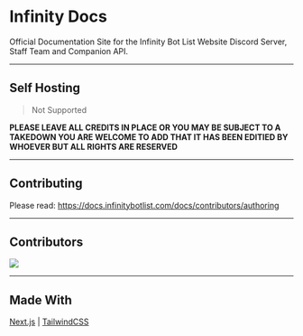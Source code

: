 # Infinity Docs

Official Documentation Site for the Infinity Bot List Website
Discord Server, Staff Team and Companion API.

---

## Self Hosting

> Not Supported

**PLEASE LEAVE ALL CREDITS IN PLACE OR YOU MAY BE SUBJECT TO A TAKEDOWN YOU ARE WELCOME TO ADD THAT IT HAS BEEN EDITIED BY WHOEVER BUT ALL RIGHTS ARE RESERVED**

---

## Contributing

Please read: https://docs.infinitybotlist.com/docs/contributors/authoring

---

## Contributors

<a href="https://github.com/InfinityBotList/Documentation/graphs/contributors">
  <img src="https://contrib.rocks/image?repo=InfinityBotList/Documentation" />
</a>

---

## Made With

[Next.js](https://nextjs.org/) | [TailwindCSS](https://tailwindcss.com/)
